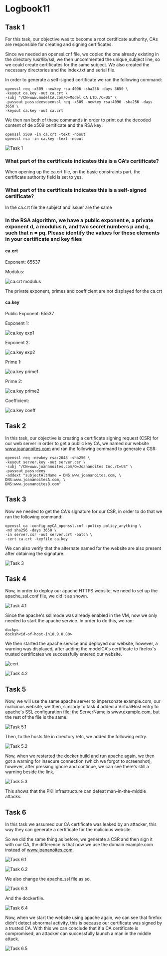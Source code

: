 # Logbook11

## Task 1

For this task, our objective was to become a root certificate authority, CAs are responsible for creating and signing certificates.

Since we needed an openssl.cnf file, we copied the one already existing in the directory /usr/lib/ssl, we then uncommented the unique_subject line, so we could create certificates for the same subject. We also created the necessary directories and the index.txt and serial file.



In order to generate a self-signed certificate we ran the following command:

```
openssl req -x509 -newkey rsa:4096 -sha256 -days 3650 \
-keyout ca.key -out ca.crt \
-subj "/CN=www.modelCA.com/O=Model CA LTD./C=US" \
-passout pass:deesopenssl req -x509 -newkey rsa:4096 -sha256 -days 3650 \
-keyout ca.key -out ca.crt
```

We then ran both of these commands in order to print out the decoded content of de x509 certificate and the RSA key:

```
openssl x509 -in ca.crt -text -noout
openssl rsa -in ca.key -text -noout

```

![Task 1](/Images/Logbook11/task1.png)


### What part of the certificate indicates this is a CA’s certificate?

When opening up the ca.crt file, on the basic constraints part, the certificate authority field is set to yes.

### What part of the certificate indicates this is a self-signed certificate?

In the ca.crt file the subject and issuer are the same

### In the RSA algorithm, we have a public exponent e, a private exponent d, a modulus n, and two secret numbers p and q, such that n = pq. Please identify the values for these elements in your certificate and key files

#### ca.crt

Exponent: 65537

Modulus: 

![ca.crt modulus](/Images/Logbook11/task1_cacrt_modulus.png)


The private exponent, primes and coefficient are not displayed for the ca.crt

#### ca.key

Public Exponent:  65537

Exponent 1:

![ca.key exp1](/Images/Logbook11/task1_cakey_exp1.png)

Exponent 2:

![ca.key exp2](/Images/Logbook11/task1_cakey_exp2.png)

Prime 1:

![ca.key prime1](/Images/Logbook11/task1_cakey_prime1.png)

Prime 2:

![ca.key prime2](/Images/Logbook11/task1_cakey_prime2.png)

Coefficient: 

![ca.key coeff](/Images/Logbook11/task1_cakey_coeff.png)


## Task 2

In this task, our objective is creating a certificate signing request (CSR) for our web server in order to get a public key CA, we named our website www.joananoites.com and ran the following command to generate a CSR:

```
openssl req -newkey rsa:2048 -sha256 \
-keyout server.key -out server.csr \
-subj "/CN=www.joananoites.com/O=Joananoites Inc./C=US" \
-passout pass:dees
-addext "subjectAltName = DNS:www.joananoites.com, \
DNS:www.joananoitesA.com, \
DNS:www.joananoitesB.com"
```

## Task 3

Now we needed to get the CA's signature for our CSR, in order to do that we ran the following command:

```
openssl ca -config myCA_openssl.cnf -policy policy_anything \
-md sha256 -days 3650 \
-in server.csr -out server.crt -batch \
-cert ca.crt -keyfile ca.key

```

We can also verify that the alternate named for the website are also present after obtaining the signature.

![Task 3](/Images/Logbook11/task3.png)

## Task 4

Now, in order to deploy our apache HTTPS website, we need to set up the apache_ssl.conf file, we did it as shown.

![Task 4.1](/Images/Logbook11/task4_1.png)

Since the apache's ssl mode was already enabled in the VM, now we only needed to start the apache service. In order to do this, we ran:

```
dockps
docksh<id-of-host-in10.9.0.80>
```

We then started the apache service and deployed our website, however, a warning was displayed, after adding the modelCA's certificate to firefox's trusted certificates we successfully entered our website.

![cert](/Images/Logbook11/task4_cert.png)


![Task 4.2](/Images/Logbook11/task4_2.png)

## Task 5

Now, we will use the same apache server to impersonate example.com, our malicious website, we then, similarly to task 4 added a VirtualHost entry to apache's SSL configuration file: the ServerName is www.example.com, but the rest of the file is the same.

![Task 5.1](/Images/Logbook11/task5_2.png)

Then, to the hosts file in directory /etc, we added the following entry.

![Task 5.2](/Images/Logbook11/task5_1.png)

Now, when we restarted the docker build and run apache again, we then got a warning for insecure connection (which we forgot to screenshot), however, after pressing ignore and continue, we can see there's still a warning beside the link.

![Task 5.3](/Images/Logbook11/task5_3.png)

This shows that the PKI infrastructure can defeat man-in-the-middle attacks.

## Task 6

In this task we assumed our CA certificate was leaked by an attacker, this way they can generate a certificate for the malicious website.

So we did the same thing as before, we generate a CSR and then sign it with our CA, the difference is that now we use the domain example.com instead of www.joananoites.com.

![Task 6.1](/Images/Logbook11/task6_1.png)

![Task 6.2](/Images/Logbook11/task6_really1.png)

We also change the apache_ssl file as so.

![Task 6.3](/Images/Logbook11/task6_3.png)

And the dockerfile.

![Task 6.4](/Images/Logbook11/task6_4.png)

Now, when we start the website using apache again, we can see that firefox didn't detect abnormal activity, this is because our certificate was signed by a trusted CA. With this we can conclude that if a CA certificate is compromised, an attacker can successfully launch a man in the middle attack.

![Task 6.5](/Images/Logbook11/task6_5.png)







